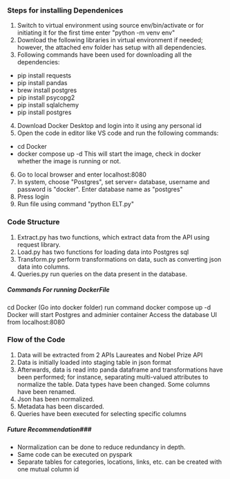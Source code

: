 ### Steps for installing Dependenices ########
1. Switch to virtual environment using source env/bin/activate or for initiating it for the first time enter "python -m venv env"
2. Download the following libraries in virtual environment if needed; however, the attached env folder has setup with all dependencies.
3. Following commands have been used for downloading all the dependencies:
- pip install requests
- pip install pandas
- brew install postgres
- pip install psycopg2
- pip install sqlalchemy
- pip install postgres
4. Download Docker Desktop and login into it using any personal id
5. Open the code in editor like VS code and run the following commands:
- cd Docker
- docker compose up -d
This will start the image, check in docker whether the image is running or not.
6. Go to local browser and enter localhost:8080
7. In system, choose "Postgres", set server= database, username and password is "docker". Enter database name as "postgres"
8. Press login
9. Run file using command "python ELT.py"


### Code Structure ##
1. Extract.py has two functions, which extract data from the API using request library.
2. Load.py has two functions for loading data into Postgres sql
3. Transform.py perform transformations on data, such as converting json data into columns. 
4. Queries.py run queries on the data present in the database.


##### Commands For running DockerFile ######
cd Docker (Go into docker folder)
run command docker compose up -d
Docker will start Postgres and adminier container
Access the database UI from localhost:8080

### Flow of the Code ###
1. Data will be extracted from 2 APIs Laureates and Nobel Prize API
2. Data is initially loaded into staging table in json format
3. Afterwards, data is read into panda dataframe and transformations have been performed; for instance, separating
multi-valued attributes to normalize the table. Data types have been changed. Some columns have been renamed.
4. Json has been normalized.
5. Metadata has been discarded. 
6. Queries have been executed for selecting specific columns

##### Future Recommendation###
- Normalization can be done to reduce redundancy in depth.
- Same code can be executed on pyspark
- Separate tables for categories, locations, links, etc. can be created with one mutual column id
